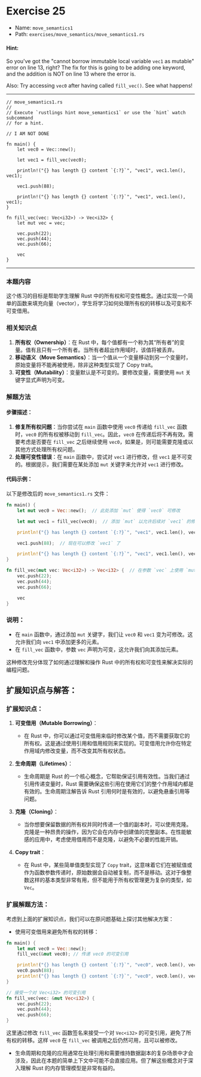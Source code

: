 # Exercise 25

- Name: ```move_semantics1```
- Path: ```exercises/move_semantics/move_semantics1.rs```
#### Hint: 

So you've got the "cannot borrow immutable local variable `vec1` as mutable" error on line 13,
right? The fix for this is going to be adding one keyword, and the addition is NOT on line 13
where the error is.

Also: Try accessing `vec0` after having called `fill_vec()`. See what happens!


---



```rust,editable
// move_semantics1.rs
//
// Execute `rustlings hint move_semantics1` or use the `hint` watch subcommand
// for a hint.

// I AM NOT DONE

fn main() {
    let vec0 = Vec::new();

    let vec1 = fill_vec(vec0);

    println!("{} has length {} content `{:?}`", "vec1", vec1.len(), vec1);

    vec1.push(88);

    println!("{} has length {} content `{:?}`", "vec1", vec1.len(), vec1);
}

fn fill_vec(vec: Vec<i32>) -> Vec<i32> {
    let mut vec = vec;

    vec.push(22);
    vec.push(44);
    vec.push(66);

    vec
}

```

---

### 本题内容

这个练习的目标是帮助学生理解 Rust 中的所有权和可变性概念。通过实现一个简单的函数来填充向量（vector），学生将学习如何处理所有权的转移以及可变和不可变借用。

### 相关知识点

1. **所有权（Ownership）**：在 Rust 中，每个值都有一个称为其“所有者”的变量。值有且只有一个所有者。当所有者超出作用域时，该值将被丢弃。
2. **移动语义（Move Semantics）**：当一个值从一个变量移动到另一个变量时，原始变量将不能再被使用，除非这种类型实现了 Copy trait。
3. **可变性（Mutability）**：变量默认是不可变的。要修改变量，需要使用 `mut` 关键字显式声明为可变。

### 解题方法

#### 步骤描述：

1. **修复所有权问题**：当你尝试在 `main` 函数中使用 `vec0` 传递给 `fill_vec` 函数时，`vec0` 的所有权被移动到 `fill_vec`。因此，`vec0` 在传递后将不再有效。需要考虑是否要在 `fill_vec` 之后继续使用 `vec0`，如果是，则可能需要克隆或以其他方式处理所有权问题。
2. **处理可变性错误**：在 `main` 函数中，尝试对 `vec1` 进行修改，但 `vec1` 是不可变的。根据提示，我们需要在某处添加 `mut` 关键字来允许对 `vec1` 进行修改。

#### 代码示例：

以下是修改后的 `move_semantics1.rs` 文件：

```rust
fn main() {
    let mut vec0 = Vec::new();  // 此处添加 `mut` 使得 `vec0` 可修改

    let mut vec1 = fill_vec(vec0);  // 添加 `mut` 以允许后续对 `vec1` 的修改

    println!("{} has length {} content `{:?}`", "vec1", vec1.len(), vec1);

    vec1.push(88);  // 现在可以修改 `vec1` 了

    println!("{} has length {} content `{:?}`", "vec1", vec1.len(), vec1);
}

fn fill_vec(mut vec: Vec<i32>) -> Vec<i32> {  // 在参数 `vec` 上使用 `mut`，允许修改
    vec.push(22);
    vec.push(44);
    vec.push(66);

    vec
}
```

### 说明：

- 在 `main` 函数中，通过添加 `mut` 关键字，我们让 `vec0` 和 `vec1` 变为可修改。这允许我们向 `vec1` 中添加更多的元素。
- 在 `fill_vec` 函数中，参数 `vec` 声明为可变，这允许我们向其添加元素。

这种修改充分体现了如何通过理解和操作 Rust 中的所有权和可变性来解决实际的编程问题。

## 扩展知识点与解答：

### 扩展知识点：

1. **可变借用（Mutable Borrowing）**：
   - 在 Rust 中，你可以通过可变借用来临时修改某个值，而不需要获取它的所有权。这是通过使用引用和借用规则来实现的。可变借用允许你在特定作用域内修改变量，而不改变其所有权状态。

2. **生命周期（Lifetimes）**：
   - 生命周期是 Rust 的一个核心概念，它帮助保证引用有效性。当我们通过引用传递变量时，Rust 需要确保这些引用在使用它们的整个作用域内都是有效的。生命周期注解告诉 Rust 引用何时是有效的，以避免悬垂引用等问题。

3. **克隆（Cloning）**：
   - 当你想要保留数据的所有权并同时传递一个值的副本时，可以使用克隆。克隆是一种昂贵的操作，因为它会在内存中创建值的完整副本。在性能敏感的应用中，考虑使用借用而不是克隆，以避免不必要的性能开销。

4. **Copy trait**：
   - 在 Rust 中，某些简单值类型实现了 `Copy` trait，这意味着它们在被赋值或作为函数参数传递时，原始数据会自动被复制，而不是移动。这对于像整数这样的基本类型非常有用，但不能用于所有权管理更为复杂的类型，如 `Vec`。

### 扩展解题方法：

考虑到上面的扩展知识点，我们可以在原问题基础上探讨其他解决方案：

- 使用可变借用来避免所有权的转移：
```rust
fn main() {
    let mut vec0 = Vec::new();
    fill_vec(&mut vec0); // 传递 vec0 的可变引用

    println!("{} has length {} content `{:?}`", "vec0", vec0.len(), vec0);
    vec0.push(88);
    println!("{} has length {} content `{:?}`", "vec0", vec0.len(), vec0);
}

// 接受一个对 Vec<i32> 的可变引用
fn fill_vec(vec: &mut Vec<i32>) {
    vec.push(22);
    vec.push(44);
    vec.push(66);
}
```
这里通过修改 `fill_vec` 函数签名来接受一个对 `Vec<i32>` 的可变引用，避免了所有权的转移。这样 `vec0` 在 `fill_vec` 被调用之后仍然可用，且可以被修改。

- 生命周期和克隆的应用通常在处理引用和需要维持数据副本的复杂场景中才会涉及，因此在本题的简单上下文中可能不会直接应用。但了解这些概念对于深入理解 Rust 的内存管理模型是非常有益的。
